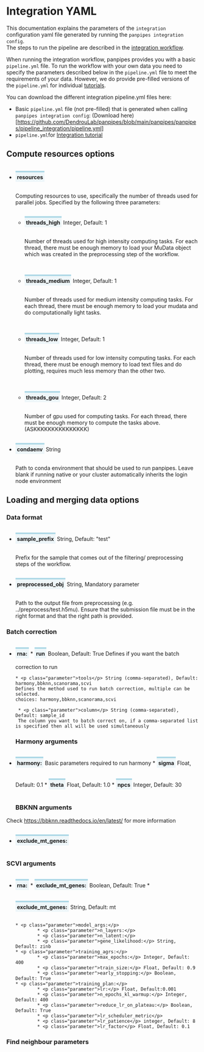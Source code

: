 <style>
  .parameter {
    border-top: 4px solid lightblue;
    background-color: rgba(173, 216, 230, 0.2);
    padding: 4px;
    display: inline-block;
    font-weight: bold;
  }
</style>

# Integration YAML 

This documentation explains the parameters of the `integration` configuration yaml file generated by running the `panpipes integration config`.<br> The steps to run the pipeline are described in the [integration workflow](docs/workflows/integration.md). 

When running the integration workflow, panpipes provides you with a basic `pipeline.yml` file. To run the workflow with your own data you need to specify the parameters described below in the `pipeline.yml` file to meet the requirements of your data. However, we do provide pre-filled versions of the `pipeline.yml` for individual [tutorials](https://panpipes-pipelines.readthedocs.io/en/latest/tutorials/index.html).

You can download the different integration pipeline.yml files here:
- Basic `pipeline.yml` file (not pre-filled) that is generated when calling `panpipes integration config`: (Download here)[https://github.com/DendrouLab/panpipes/blob/main/panpipes/panpipes/pipeline_integration/pipeline.yml]
- `pipeline.yml`for [Integration tutorial](https://panpipes-tutorials.readthedocs.io/en/latest/uni_multi_integration/pipeline_yml.html)


## Compute resources options

* <p class="parameter">resources</p>
  
    Computing resources to use, specifically the number of threads used for parallel jobs.
    Specified by the following three parameters:

  - <p class="parameter">threads_high</p> Integer, Default: 1
        <p>Number of threads used for high intensity computing tasks. 
        For each thread, there must be enough memory to load your MuData object which was created in the preprocessing step of the workflow.
        </p><br>
  
  - <p class="parameter">threads_medium</p> Integer, Default: 1
        <p>Number of threads used for medium intensity computing tasks.
        For each thread, there must be enough memory to load your mudata and do computationally light tasks.
        </p><br>
  
  - <p class="parameter">threads_low</p> Integer, Default: 1
  	    <p>Number of threads used for low intensity computing tasks.
        For each thread, there must be enough memory to load text files and do plotting, requires much less memory than the other two.
        </p><br>

  - <p class="parameter">threads_gou</p> Integer, Default: 2
        <p>Number of gpu used for computing tasks.
        For each thread, there must be enough memory to compute the tasks above. (ASKKKKKKKKKKKKKKK)

* <p class="parameter">condaenv</p> String
  
    Path to conda environment that should be used to run panpipes.
    Leave blank if running native or your cluster automatically inherits the login node environment

## Loading and merging data options
### Data format


* <p class="parameter">sample_prefix</p> String, Default: "test"
    
    Prefix for the sample that comes out of the filtering/ preprocessing steps of the workflow.

* <p class="parameter">preprocessed_obj</p> String, Mandatory parameter
    
    Path to the output file from preprocessing (e.g. ../preprocess/test.h5mu).
    Ensure that the submission file must be in the right format and that the right path is provided.

### Batch correction

* <p class="parameter">rna:</p>
      * <p class="parameter">run</p> Boolean, Default: True
      Defines if you want the batch correction to run 

      * <p class="parameter">tools</p> String (comma-separated), Default: harmony,bbknn,scanorama,scvi 
      Defines the method used to run batch correction, multiple can be selected.
      choices: harmony,bbknn,scanorama,scvi

       * <p class="parameter">column</p> String (comma-separated), Default: sample_id
       The column you want to batch correct on, if a comma-separated list is specified then all will be used simultaneously

  ### Harmony arguments
  
* <p class="parameter">harmony:</p>
            Basic parameters required to run harmony 
       * <p class="parameter">sigma</p> Float, Default: 0.1
       * <p class="parameter">theta</p> Float, Default: 1.0
       * <p class="parameter">npcs</p> Integer, Default: 30

  ### BBKNN arguments
Check https://bbknn.readthedocs.io/en/latest/ for more information 
  * <p class="parameter">exclude_mt_genes:</p> 

  ### SCVI arguments
  * <p class="parameter">rna:</p>
        * <p class="parameter">exclude_mt_genes:</p> Boolean, Default: True
        * <p class="parameter">exclude_mt_genes:</p> String, Default: mt
        
        * <p class="parameter">model_args:</p>
                * <p class="parameter">n_layers:</p>
                * <p class="parameter">n_latent:</p>
                * <p class="parameter">gene_likelihood:</p> String, Default: zinb
        * <p class="parameter">training_agrs:</p>
                * <p class="parameter">max_epochs:</p> Integer, Default: 400
                * <p class="parameter">train_size:</p> Float, Default: 0.9
                * <p class="parameter">early_stopping:</p> Boolean, Default: True
        * <p class="parameter">training_plan:</p>
                * <p class="parameter">lr:</p> Float, Default:0.001
                * <p class="parameter">n_epochs_kl_warmup:</p> Integer, Default: 400
                * <p class="parameter">reduce_lr_on_plateau:</p> Boolean, Default: True
                * <p class="parameter">lr_scheduler_metric</p>
                * <p class="parameter">lr_patience</p> integer, Default: 8
                * <p class="parameter">lr_factor</p> Float, Default: 0.1
### Find neighbour parameters 

            

                
    

